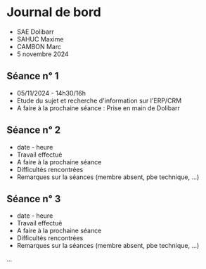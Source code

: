 # Journal de bord

* SAE Dolibarr
* SAHUC Maxime
* CAMBON Marc
* 5 novembre 2024


## Séance n° 1

* 05/11/2024 - 14h30/16h
* Etude du sujet et recherche d'information sur l'ERP/CRM
* A faire à la prochaine séance : Prise en main de Dolibarr


## Séance n° 2

* date - heure
* Travail effectué
* A faire à la prochaine séance
* Difficultés rencontrées
* Remarques sur la séances (membre absent, pbe technique, ...)


## Séance n° 3

* date - heure
* Travail effectué
* A faire à la prochaine séance
* Difficultés rencontrées
* Remarques sur la séances (membre absent, pbe technique, ...)



...


